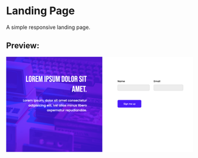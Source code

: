 # Landing Page

A simple responsive landing page.

<h2>Preview:</h2>

![alt text](https://github.com/Manga301/responsive-landing-page/blob/main/images/preview.png)